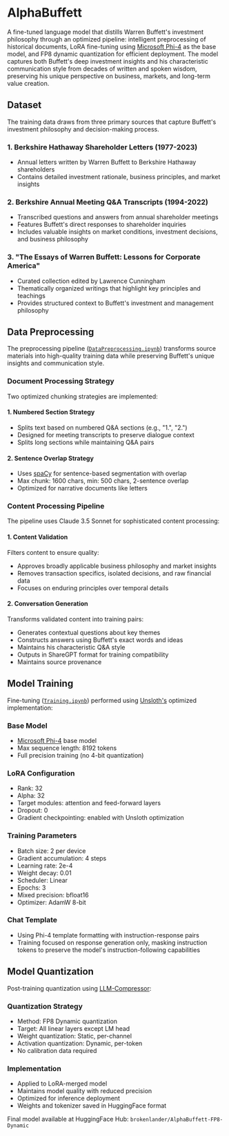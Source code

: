 # AlphaBuffett
A fine-tuned language model that distills Warren Buffett's investment philosophy through an optimized pipeline: intelligent preprocessing of historical documents, LoRA fine-tuning using [Microsoft Phi-4](https://huggingface.co/microsoft/phi-4) as the base model, and FP8 dynamic quantization for efficient deployment. The model captures both Buffett's deep investment insights and his characteristic communication style from decades of written and spoken wisdom, preserving his unique perspective on business, markets, and long-term value creation.

## Dataset
The training data draws from three primary sources that capture Buffett's investment philosophy and decision-making process.

### 1. Berkshire Hathaway Shareholder Letters (1977-2023)
- Annual letters written by Warren Buffett to Berkshire Hathaway shareholders
- Contains detailed investment rationale, business principles, and market insights

### 2. Berkshire Annual Meeting Q&A Transcripts (1994-2022)
- Transcribed questions and answers from annual shareholder meetings
- Features Buffett's direct responses to shareholder inquiries
- Includes valuable insights on market conditions, investment decisions, and business philosophy

### 3. "The Essays of Warren Buffett: Lessons for Corporate America"
- Curated collection edited by Lawrence Cunningham
- Thematically organized writings that highlight key principles and teachings
- Provides structured context to Buffett's investment and management philosophy

## Data Preprocessing
The preprocessing pipeline ([`DataPreprocessing.ipynb`](DataPreprocessing.ipynb)) transforms source materials into high-quality training data while preserving Buffett's unique insights and communication style.

### Document Processing Strategy
Two optimized chunking strategies are implemented:

#### 1. Numbered Section Strategy
- Splits text based on numbered Q&A sections (e.g., "1.", "2.") 
- Designed for meeting transcripts to preserve dialogue context
- Splits long sections while maintaining Q&A pairs

#### 2. Sentence Overlap Strategy
- Uses [spaCy](https://spacy.io/) for sentence-based segmentation with overlap
- Max chunk: 1600 chars, min: 500 chars, 2-sentence overlap
- Optimized for narrative documents like letters

### Content Processing Pipeline
The pipeline uses Claude 3.5 Sonnet for sophisticated content processing:

#### 1. Content Validation
Filters content to ensure quality:
- Approves broadly applicable business philosophy and market insights
- Removes transaction specifics, isolated decisions, and raw financial data
- Focuses on enduring principles over temporal details

#### 2. Conversation Generation
Transforms validated content into training pairs:
- Generates contextual questions about key themes
- Constructs answers using Buffett's exact words and ideas
- Maintains his characteristic Q&A style
- Outputs in ShareGPT format for training compatibility
- Maintains source provenance

## Model Training
Fine-tuning ([`Training.ipynb`](Training.ipynb)) performed using [Unsloth's](https://github.com/unslothai/unsloth) optimized implementation:

### Base Model
- [Microsoft Phi-4](https://huggingface.co/microsoft/phi-4) base model
- Max sequence length: 8192 tokens
- Full precision training (no 4-bit quantization)

### LoRA Configuration
- Rank: 32
- Alpha: 32
- Target modules: attention and feed-forward layers
- Dropout: 0
- Gradient checkpointing: enabled with Unsloth optimization

### Training Parameters
- Batch size: 2 per device
- Gradient accumulation: 4 steps
- Learning rate: 2e-4
- Weight decay: 0.01
- Scheduler: Linear
- Epochs: 3
- Mixed precision: bfloat16
- Optimizer: AdamW 8-bit

### Chat Template
- Using Phi-4 template formatting with instruction-response pairs
- Training focused on response generation only, masking instruction tokens to preserve the model's instruction-following capabilities

## Model Quantization
Post-training quantization using [LLM-Compressor](https://github.com/vllm-project/llm-compressor):

### Quantization Strategy
- Method: FP8 Dynamic quantization
- Target: All linear layers except LM head
- Weight quantization: Static, per-channel
- Activation quantization: Dynamic, per-token
- No calibration data required

### Implementation
- Applied to LoRA-merged model
- Maintains model quality with reduced precision
- Optimized for inference deployment
- Weights and tokenizer saved in HuggingFace format

Final model available at HuggingFace Hub: `brokenlander/AlphaBuffett-FP8-Dynamic`
